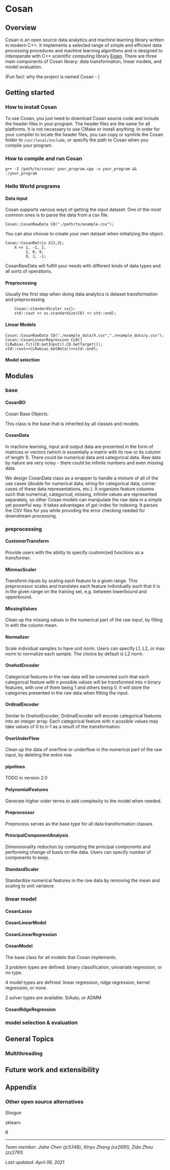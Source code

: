 
# Cosan 

## Overview
Cosan is an open source data analytics and machine learning library written in modern C++.  It implements a selected range of simple and efficient data processing procedures and machine learning algorithms and is designed to interoperate with C++ scientific computing library [Eigen](https://eigen.tuxfamily.org/index.php). There are three main components of Cosan library: data transformation, linear models, and model evaluation. 

(Fun fact: why the project is named Cosan - )

## Getting started

### How to install Cosan
To use Cosan, you just need to download Cosan source code and include the header files in your program. The header files are the same for all platforms. It is not necessary to use CMake or install anything. In order for your compiler to locate the header files, you can copy or symlink the Cosan folder to ```/usr/local/include```, or specify the path to Cosan when you compile your program.

### How to compile and run Cosan

```g++ -I /path/to/cosan/ your_program.cpp -o your_program && ./your_program```


### Hello World programs

#### Data input
Cosan supports various ways of getting the input dataset. One of the most common ones is to parse the data from a csv file. 

```
Cosan::CosanRawData CD("./path/to/example.csv");
```

You can also choose to create your own dataset when initializing the object.

```
Cosan::CosanMatrix X{3,3};
    X << 1, -1, 2,
         2, 0, 0,
         0, 1, -1;
```

CosanRawData will fulfill your needs with different kinds of data types and all sorts of operations.

#### Preprocessing
Usually the first step when doing data analytics is dataset transformation and preprocessing. 

```
    Cosan::standardScaler ss{};
    std::cout << ss.standardize(CD) << std::endl;
```

#### Linear Models

```
Cosan::CosanRawData CD("./example_data/X.csv","./example_data/y.csv");
Cosan::CosanLinearRegression CLR()
CLRwbias.fit(CD.GetInput(),CD.GetTarget());
std::cout<<CLRwbias.GetBeta()<<std::endl;
```

#### Model selection



## Modules

### base

#### CosanBO
Cosan Base Objects. 

This class is the base that is inherited by all classes and models. 

#### CosanData

In machine learning, input and output data are presented in the form of matrices or vectors (which is essentially a matrix with its row or its column of length 1). There could be numerical data and categorical data. Raw data by nature are very noisy - there could be infinite numbers and even missing data. 

We design CosanData class as a wrapper to handle a mixture of all of the use cases (double for numerical data, string for categorical data, corner cases of these data representations, etc.). It organizes feature columns such that numerical, categorical, missing, infinite values are represented separately, so other Cosan models can manipulate the raw data in a simple yet powerful way. It takes advantages of gsl::index for indexing. It parses the CSV files for you while providing the error checking needed for downstream processing. 


### preprocessing

#### CustomerTransform

Provide users with the ability to specify customized functions as a transformer. 

#### MinmaxScaler

Transform inputs by scaling each feature to a given range. This preprocessor scales and translates each feature individually such that it is in the given range on the training set, e.g. between lowerbound and upperbound.

#### MissingValues

Clean up the missing values in the numerical part of the raw input, by filling in with the column mean. 

#### Normalizer

Scale individual samples to have unit norm. Users can specify L1, L2, or max norm to normalize each sample. The choice by default is L2 norm. 

#### OnehotEncoder

Categorical features in the raw data will be converted such that each categorical feature with n possible values will be transformed into n binary features, with one of them being 1 and others being 0. It will store the categories presented in the raw data when fitting the input. 

#### OrdinalEncoder

Similar to OnehotEncoder, OrdinalEncoder will encode categorical features into an integer array. Each categorical feature with n possible values may take values of 0 to n-1 as a result of the transformation. 

#### OverUnderFlow

Clean up the data of overflow or underflow in the numerical part of the raw input, by deleting the entire row.

#### pipelines

TODO in version 2.0

#### PolynomialFeatures

Generate higher order terms to add complexity to the model when needed. 

#### Preprocessor

Preprocess serves as the base type for all data transformation classes

#### PrincipalComponentAnalysis

Dimensionality reduction by computing the principal components and performing change of basis on the data. Users can specify number of components to keep.

#### StandardScaler

Standardize numerical features in the raw data by removing the mean and scaling to unit variance.



### linear model

#### CosanLasso

#### CosanLinearModel

#### CosanLinearRegression

#### CosanModel

The base class for all models that Cosan implements. 

3 problem types are defined: binary classification, univariate regression, or no type.

4 model types are defined: linear regression, ridge regression, kernel regression, or none.

2 solver types are available: SrAuto, or ADMM

#### CosanRidgeRegression



### model selection & evaluation



## General Topics

### Multithreading

## Future work and extensibility

## Appendix

### Other open source alternatives

Shogun

sklearn

R



----

*Team member: Jiahe Chen (jc5348), Xinyu Zhang (xz2691), Zida Zhou (zz2791)*

*Last updated: April 06, 2021*